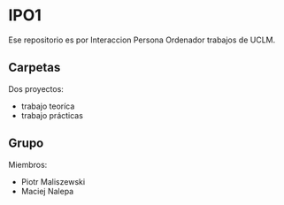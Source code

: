 # IPO1
Ese repositorio es por Interaccion Persona Ordenador trabajos de UCLM.

## Carpetas
Dos proyectos:
- trabajo teoríca
- trabajo prácticas

## Grupo
Miembros:
- Piotr Maliszewski
- Maciej Nalepa
